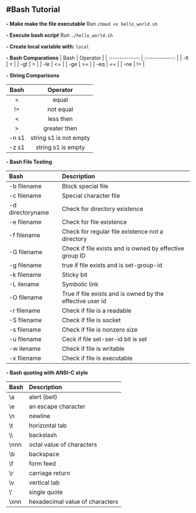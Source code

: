 #Bash Tutorial
----------
**- Make make the file executable**
Run `chmod +x hello_world.sh`

**- Execute bash script**
Run `./hello_world.sh`

**- Create local variable with:**
`local`

**- Bash Comparations**
|  Bash | Operator  |
| :------------: | :------------: |
| -lt  | <  |
| -gt  | >  |
| -le  | <=  |
| -ge  | >=  |
| -eq  |  == |
| -ne  |  != |

**- String Comparisons**

|  Bash | Operator  |
| :------------: | :------------: |
| =  | equal  |
| !=  | not equal  |
| <  | less then  |
| >  | greater then  |
| -n s1  |  string s1 is not empty |
| -z s1  |  string s1 is empty |

**- Bash File Testing**

| Bash  | Description  |
| :------------ | :------------ |
| -b filename  | Block special file  |
| -c filename  | Special character file  |
| -d directoryname  | Check for directory existence  |
| -e filename  | Check for file existence  |
| -f filename  | Check for regular file existence not a directory  |
| -G filename  | Check if file exists and is owned by effective group ID  |
| -g filename  | true if file exists and is set-group-id  |
| -k filename  | Sticky bit  |
| -L ilename  | Symbolic link  |
| -O filename  | True if file exists and is owned by the effective user id  |
| -r filename  | Check if file is a readable  |
| -S filename  | Check if file is socket  |
| -s filename  | Check if file is nonzero size  |
| -u filename  | Ceck if file set-ser-id bit is set  |
| -w ilename  | Check if file is writable  |
| -x filename  | Check if file is executable  |

**- Bash quoting with ANSI-C style**

| Bash  | Description  |
| :------------ | :------------ |
| \a  | alert (bell)  |
| \e  | an escape character  |
| \n  | newline  |
| \t  | horizontal tab  |
| \\\ | backslash   |
| \nnn  | octal value of characters   |
| \b  | backspace   |
| \f  | form feed   |
| \r  | carriage return   |
| \v  | vertical tab   |
| \\' | single quote |
| \xnn  | hexadecimal value of characters   |